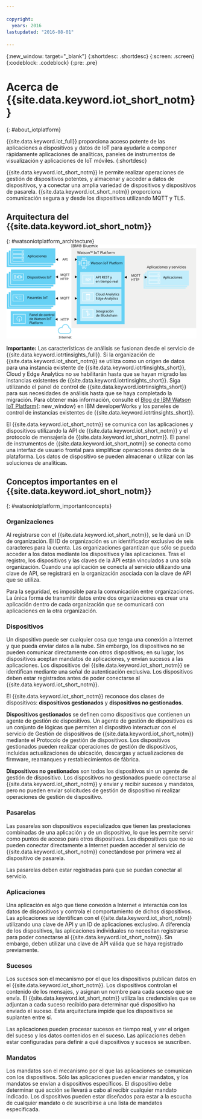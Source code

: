 ```yaml
---

copyright:
  years: 2016
lastupdated: "2016-08-01"

---
```


{:new_window: target="\_blank"}
{:shortdesc: .shortdesc}
{:screen: .screen}
{:codeblock: .codeblock}
{:pre: .pre}

# Acerca de {{site.data.keyword.iot_short_notm}}
{: #about_iotplatform}

{{site.data.keyword.iot_full}} proporciona acceso potente de las aplicaciones a dispositivos y datos de IoT para ayudarle a componer rápidamente aplicaciones de analíticas, paneles de instrumentos de visualización y aplicaciones de IoT móviles.
{:shortdesc}

{{site.data.keyword.iot_short_notm}} le permite realizar operaciones de gestión de dispositivos potentes, y almacenar y acceder a datos de dispositivos, y a conectar una amplia variedad de dispositivos y dispositivos de pasarela. {{site.data.keyword.iot_short_notm}} proporciona comunicación segura a y desde los dispositivos utilizando MQTT y TLS.

## Arquitectura del {{site.data.keyword.iot_short_notm}}
{: #watsoniotplatform_architecture}
![Arquitectura de IBM Watson IoT Platform](images/architecture_platform.svg "Arquitectura de IBM Watson IoT Platform")

**Importante:** Las características de análisis se fusionan desde el servicio de {{site.data.keyword.iotrtinsights_full}}. Si la organización de {{site.data.keyword.iot_short_notm}} se utiliza como un origen de datos para una instancia existente de {{site.data.keyword.iotrtinsights_short}}, Cloud y Edge Analytics no se habilitarán hasta que se hayan migrado las instancias existentes de {{site.data.keyword.iotrtinsights_short}}. Siga utilizando el panel de control de {{site.data.keyword.iotrtinsights_short}} para sus necesidades de análisis hasta que se haya completado la migración. Para obtener más información, consulte el [Blog de IBM Watson IoT Platform](https://developer.ibm.com/iotplatform/2016/04/28/iot-real-time-insights-and-watson-iot-platform-a-match-made-in-heaven/){: new_window} en IBM developerWorks y los paneles de control de instancias existentes de {{site.data.keyword.iotrtinsights_short}}.  

El {{site.data.keyword.iot_short_notm}} se comunica con las aplicaciones y dispositivos utilizando la API de {{site.data.keyword.iot_short_notm}} y el protocolo de mensajería de {{site.data.keyword.iot_short_notm}}. El panel de instrumentos de {{site.data.keyword.iot_short_notm}} se conecta como una interfaz de usuario frontal para simplificar operaciones dentro de la plataforma. Los datos de dispositivo se pueden almacenar o utilizar con las soluciones de analíticas.

## Conceptos importantes en el {{site.data.keyword.iot_short_notm}}
{: #watsoniotplatform_importantconcepts}

### Organizaciones

Al registrarse con el {{site.data.keyword.iot_short_notm}}, se le dará un ID de organización. El ID de organización es un identificador exclusivo de seis caracteres para la cuenta. Las organizaciones garantizan que sólo se pueda acceder a los datos mediante los dispositivos y las aplicaciones. Tras el registro, los dispositivos y las claves de la API están vinculados a una sola organización. Cuando una aplicación se conecta al servicio utilizando una clave de API, se registrará en la organización asociada con la clave de API que se utiliza.

Para la seguridad, es imposible para la comunicación entre organizaciones. La única forma de transmitir datos entre dos organizaciones es crear una aplicación dentro de cada organización que se comunicará con aplicaciones en la otra organización.

### Dispositivos

Un dispositivo puede ser cualquier cosa que tenga una conexión a Internet y que pueda enviar datos a la nube. Sin embargo, los dispositivos no se pueden comunicar directamente con otros dispositivos; en su lugar, los dispositivos aceptan mandatos de aplicaciones, y envían sucesos a las aplicaciones. Los dispositivos del {{site.data.keyword.iot_short_notm}} se identifican mediante una señal de autenticación exclusiva. Los dispositivos deben estar registrados antes de poder conectarse al {{site.data.keyword.iot_short_notm}}.

El {{site.data.keyword.iot_short_notm}} reconoce dos clases de dispositivos: **dispositivos gestionados** y **dispositivos no gestionados**.

**Dispositivos gestionados** se definen como dispositivos que contienen un agente de gestión de dispositivos. Un agente de gestión de dispositivos es un conjunto de lógicas que permiten al dispositivo interactuar con el servicio de Gestión de dispositivos de {{site.data.keyword.iot_short_notm}} mediante el Protocolo de gestión de dispositivos. Los dispositivos gestionados pueden realizar operaciones de gestión de dispositivos, incluidas actualizaciones de ubicación, descargas y actualizaciones de firmware, rearranques y restablecimientos de fábrica.

**Dispositivos no gestionados** son todos los dispositivos sin un agente de gestión de dispositivo. Los dispositivos no gestionados puede conectarse al {{site.data.keyword.iot_short_notm}} y enviar y recibir sucesos y mandatos, pero no pueden enviar solicitudes de gestión de dispositivo ni realizar operaciones de gestión de dispositivo.

### Pasarelas

Las pasarelas son dispositivos especializados que tienen las prestaciones combinadas de una aplicación y de un dispositivo, lo que les permite servir como puntos de acceso para otros dispositivos. Los dispositivos que no se pueden conectar directamente a Internet pueden acceder al servicio de {{site.data.keyword.iot_short_notm}} conectándose por primera vez al dispositivo de pasarela.

Las pasarelas deben estar registradas para que se puedan conectar al servicio.

### Aplicaciones

Una aplicación es algo que tiene conexión a Internet e interactúa con los datos de dispositivos y controla el comportamiento de dichos dispositivos. Las aplicaciones se identifican con el {{site.data.keyword.iot_short_notm}} utilizando una clave de API y un ID de aplicaciones exclusivo. A diferencia de los dispositivos, las aplicaciones individuales no necesitan registrarse para poder conectarse al {{site.data.keyword.iot_short_notm}}. Sin embargo, deben utilizar una clave de API válida que se haya registrado previamente.

### Sucesos

Los sucesos son el mecanismo por el que los dispositivos publican datos en el {{site.data.keyword.iot_short_notm}}. Los dispositivos controlan el contenido de los mensajes, y asignan un nombre para cada suceso que se envía. El {{site.data.keyword.iot_short_notm}} utiliza las credenciales que se adjuntan a cada suceso recibido para determinar qué dispositivo ha enviado el suceso. Esta arquitectura impide que los dispositivos se suplanten entre sí.

Las aplicaciones pueden procesar sucesos en tiempo real, y ver el origen del suceso y los datos contenidos en el suceso. Las aplicaciones deben estar configuradas para definir a qué dispositivos y sucesos se suscriben.

### Mandatos

Los mandatos son el mecanismo por el que las aplicaciones se comunican con los dispositivos. Sólo las aplicaciones pueden enviar mandatos, y los mandatos se envían a dispositivos específicos. El dispositivo debe determinar qué acción se llevará a cabo al recibir cualquier mandato indicado. Los dispositivos pueden estar diseñados para estar a la escucha de cualquier mandato o de suscribirse a una lista de mandatos especificada.
